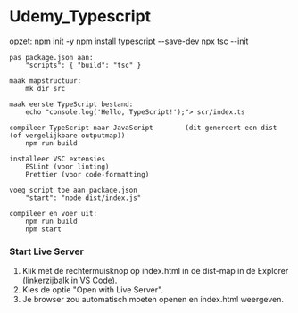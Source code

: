 # Udemy_Typescript

opzet:
    npm init -y
    npm install typescript --save-dev
    npx tsc --init

    pas package.json aan:
        "scripts": { "build": "tsc" }

    maak mapstructuur:
        mk dir src

    maak eerste TypeScript bestand:
        echo "console.log('Hello, TypeScript!');"> scr/index.ts
    
    compileer TypeScript naar JavaScript        (dit genereert een dist (of vergelijkbare outputmap))
        npm run build

    installeer VSC extensies
        ESLint (voor linting)
        Prettier (voor code-formatting)

    voeg script toe aan package.json
        "start": "node dist/index.js"

    compileer en voer uit:
        npm run build
        npm start


### Start Live Server
1. Klik met de rechtermuisknop op index.html in de dist-map in de Explorer (linkerzijbalk in VS Code).
2. Kies de optie "Open with Live Server".
3. Je browser zou automatisch moeten openen en index.html weergeven.